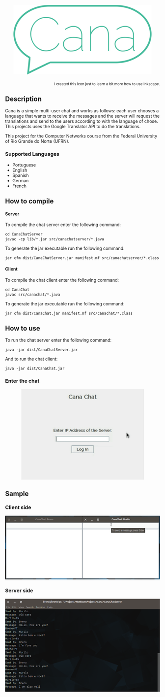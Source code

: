 <p align="center"><img src ="img/cana-icon.png" width="450px"/></p>
<p align="right"><sub>I created this icon just to learn a bit more how to use Inkscape.</sub></p>

## Description

Cana is a simple multi-user chat and works as follows: each user chooses a language that wants to receive the messages and the server will request the translations and send to the users according to with the language of chose. This projects uses the Google Translator API to do the translations.

This project for the Computer Networks course from the Federal University of Rio Grande do Norte (UFRN).

### Supported Languages

- Portuguese
- English
- Spanish
- German
- French

## How to compile

#### Server

To compile the chat server enter the following command:

	cd CanaChatServer
	javac -cp lib/*.jar src/canachatserver/*.java

To generate the jar executable run the following command:

	jar cfm dist/CanaChatServer.jar manifest.mf src/canachatserver/*.class

#### Client

To compile the chat client enter the following command:

	cd CanaChat
	javac src/canachat/*.java

To generate the jar executable run the following command:

	jar cfm dist/CanaChat.jar manifest.mf src/canachat/*.class

## How to use

To run the chat server enter the following command:

	java -jar dist/CanaChatServer.jar

And to run the chat client:

	java -jar dist/CanaChat.jar

### Enter the chat

<p align="center"><img src ="img/entering-chat.gif" width="400px"></p>

## Sample

### Client side

<p align="center"><img src ="img/conversation.gif"/></p>

### Server side

<p align="center"><img src ="img/server-iii.png" width="600px"/></p>